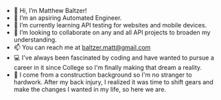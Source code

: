 - 👋 Hi, I’m Matthew Baltzer!
- 👀 I’m an apsiring Automated Engineer.
- 🌱 I’m currently learning API testing for websites and mobile devices.
- 💞️ I’m looking to collaborate on any and all API projects to broaden my understanding.
- 📫 You can reach me at baltzer.matt@gmail.com
- 💻 I've always been fascinated by coding and have wanted to pursue a career in it since College so I'm finally making that dream a reality.
- 👷 I come from a construction background so I'm no stranger to hardwork. After my back injury, I realized it was time to shift gears and make the changes I wanted in my life, so here we are.
<!---
Musclestache/Musclestache is a ✨ special ✨ repository because its `README.md` (this file) appears on your GitHub profile.
You can click the Preview link to take a look at your changes.
--->

